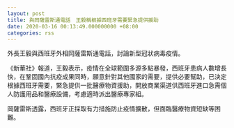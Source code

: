 ```yaml
---
layout: post
title: 與岡薩雷斯通電話　王毅稱根據西班牙需要緊急提供援助
date: 2020-03-16 00:13:49.000000000 +08:00
categories: rss
---
```


外長王毅與西班牙外相岡薩雷斯通電話，討論新型冠狀病毒疫情。

《新華社》報道，王毅表示，疫情在全球範圍多源多點暴發，西班牙患病人數增長快，在鞏固國內抗疫成果同時，願意針對其他國家的需要，提供必要幫助，已決定根據西班牙需要，緊急提供一批醫療物資援助，開放商業渠道供西班牙進口急需個人防護用品和醫療設備，考慮適時派出醫療專家組。

岡薩雷斯透露，西班牙正採取有力措施防止疫情擴散，但面臨醫療物資短缺等困難。
